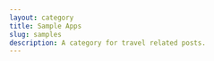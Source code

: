 ```yaml
---
layout: category
title: Sample Apps
slug: samples
description: A category for travel related posts.
---
```

